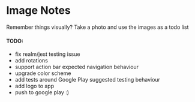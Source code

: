 # Image Notes

Remember things visually? Take a photo and use the images as a todo list

#### TODO:
 
 * fix realm/jest testing issue
 * add rotations
 * support action bar expected navigation behaviour
 * upgrade color scheme
 * add tests around Google Play suggested testing behaviour
 * add logo to app
 * push to google play :)
 
